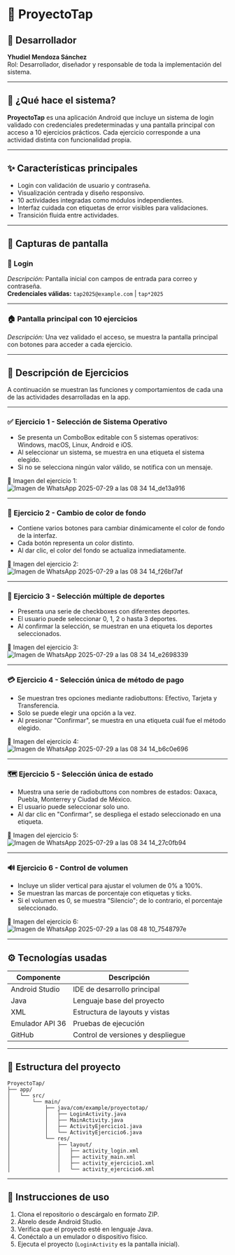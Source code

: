 # 📱 ProyectoTap

## 👤 Desarrollador
**Yhudiel Mendoza Sánchez**  
Rol: Desarrollador, diseñador y responsable de toda la implementación del sistema.

---

## 📌 ¿Qué hace el sistema?
**ProyectoTap** es una aplicación Android que incluye un sistema de login validado con credenciales predeterminadas y una pantalla principal con acceso a 10 ejercicios prácticos. Cada ejercicio corresponde a una actividad distinta con funcionalidad propia.

---

## ✨ Características principales

- Login con validación de usuario y contraseña.
- Visualización centrada y diseño responsivo.
- 10 actividades integradas como módulos independientes.
- Interfaz cuidada con etiquetas de error visibles para validaciones.
- Transición fluida entre actividades.

---

## 🧪 Capturas de pantalla

### 🔐 Login
_Descripción:_ Pantalla inicial con campos de entrada para correo y contraseña.  
**Credenciales válidas:** `tap2025@example.com` | `tap*2025`  


---

### 🏠 Pantalla principal con 10 ejercicios
_Descripción:_ Una vez validado el acceso, se muestra la pantalla principal con botones para acceder a cada ejercicio.  


---
## 🧪 Descripción de Ejercicios

A continuación se muestran las funciones y comportamientos de cada una de las actividades desarrolladas en la app.

---

### ✅ Ejercicio 1 - Selección de Sistema Operativo

- Se presenta un ComboBox editable con 5 sistemas operativos: Windows, macOS, Linux, Android e iOS.
- Al seleccionar un sistema, se muestra en una etiqueta el sistema elegido.
- Si no se selecciona ningún valor válido, se notifica con un mensaje.

📌 Imagen del ejercicio 1:
![Imagen de WhatsApp 2025-07-29 a las 08 34 14_de13a916](https://github.com/user-attachments/assets/35b9d6b8-6b4c-488b-9cb0-da0e0c77dc08)


---

### 🎨 Ejercicio 2 - Cambio de color de fondo

- Contiene varios botones para cambiar dinámicamente el color de fondo de la interfaz.
- Cada botón representa un color distinto.
- Al dar clic, el color del fondo se actualiza inmediatamente.

📌 Imagen del ejercicio 2:
![Imagen de WhatsApp 2025-07-29 a las 08 34 14_f26bf7af](https://github.com/user-attachments/assets/1c51f92a-937a-4752-b4d0-517ff6d782f4)


---

### 🏅 Ejercicio 3 - Selección múltiple de deportes

- Presenta una serie de checkboxes con diferentes deportes.
- El usuario puede seleccionar 0, 1, 2 o hasta 3 deportes.
- Al confirmar la selección, se muestran en una etiqueta los deportes seleccionados.

📌 Imagen del ejercicio 3:
![Imagen de WhatsApp 2025-07-29 a las 08 34 14_e2698339](https://github.com/user-attachments/assets/ff9c5520-b7ea-48bb-b419-970ad978f63d)


---

### 💳 Ejercicio 4 - Selección única de método de pago

- Se muestran tres opciones mediante radiobuttons: Efectivo, Tarjeta y Transferencia.
- Solo se puede elegir una opción a la vez.
- Al presionar "Confirmar", se muestra en una etiqueta cuál fue el método elegido.

📌 Imagen del ejercicio 4:
![Imagen de WhatsApp 2025-07-29 a las 08 34 14_b6c0e696](https://github.com/user-attachments/assets/256bdaf8-813d-47a0-8b44-95293eca2795)


---

### 🗺️ Ejercicio 5 - Selección única de estado

- Muestra una serie de radiobuttons con nombres de estados: Oaxaca, Puebla, Monterrey y Ciudad de México.
- El usuario puede seleccionar solo uno.
- Al dar clic en "Confirmar", se despliega el estado seleccionado en una etiqueta.

📌 Imagen del ejercicio 5:
![Imagen de WhatsApp 2025-07-29 a las 08 34 14_27c0fb94](https://github.com/user-attachments/assets/2f77b845-d5c1-4c9e-b38f-1291df5a3bda)


---

### 🔊 Ejercicio 6 - Control de volumen

- Incluye un slider vertical para ajustar el volumen de 0% a 100%.
- Se muestran las marcas de porcentaje con etiquetas y ticks.
- Si el volumen es 0, se muestra "Silencio"; de lo contrario, el porcentaje seleccionado.

📌 Imagen del ejercicio 6:
![Imagen de WhatsApp 2025-07-29 a las 08 48 10_7548797e](https://github.com/user-attachments/assets/39918f8b-443a-45f8-a742-86d889a5fc02)



---

## ⚙️ Tecnologías usadas

| Componente | Descripción |
|------------|-------------|
| Android Studio | IDE de desarrollo principal |
| Java | Lenguaje base del proyecto |
| XML | Estructura de layouts y vistas |
| Emulador API 36 | Pruebas de ejecución |
| GitHub | Control de versiones y despliegue |

---

## 📂 Estructura del proyecto

```
ProyectoTap/
├── app/
│   └── src/
│       └── main/
│           ├── java/com/example/proyectotap/
│           │   ├── LoginActivity.java
│           │   ├── MainActivity.java
│           │   ├── ActivityEjercicio1.java
│           │   └── ActivityEjercicio6.java
│           └── res/
│               ├── layout/
│               │   ├── activity_login.xml
│               │   ├── activity_main.xml
│               │   ├── activity_ejercicio1.xml
│               │   └── activity_ejercicio6.xml
```

---

## 📌 Instrucciones de uso

1. Clona el repositorio o descárgalo en formato ZIP.
2. Ábrelo desde Android Studio.
3. Verifica que el proyecto esté en lenguaje Java.
4. Conéctalo a un emulador o dispositivo físico.
5. Ejecuta el proyecto (`LoginActivity` es la pantalla inicial).

